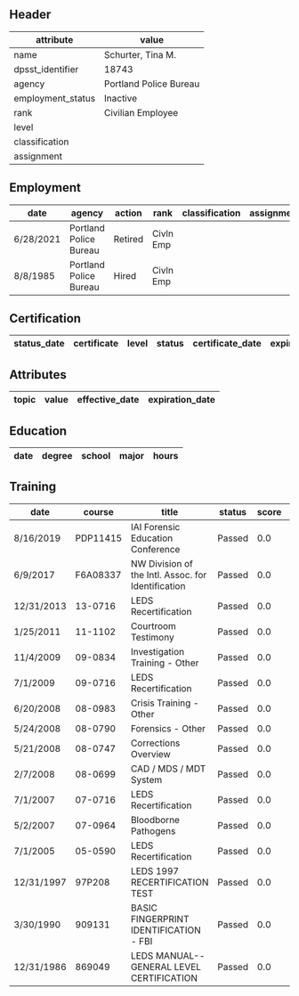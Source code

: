 ## Header
| attribute | value |
| --------- | ----- |
| name | Schurter, Tina M. |
| dpsst_identifier | 18743 |
| agency | Portland Police Bureau |
| employment_status | Inactive |
| rank | Civilian Employee |
| level |  |
| classification |  |
| assignment |  |
## Employment
| date | agency | action | rank | classification | assignment |
| ---- | ------ | ------ | ---- | -------------- | ---------- |
| 6/28/2021 | Portland Police Bureau | Retired | Civln Emp |  |  |
| 8/8/1985 | Portland Police Bureau | Hired | Civln Emp |  |  |
## Certification
| status_date | certificate | level | status | certificate_date | expiration_date | probation_date |
| ----------- | ----------- | ----- | ------ | ---------------- | --------------- | -------------- |
## Attributes
| topic | value | effective_date | expiration_date |
| ----- | ----- | -------------- | --------------- |
## Education
| date | degree | school | major | hours |
| ---- | ------ | ------ | ----- | ----- |
## Training
| date | course | title | status | score | hours |
| ---- | ------ | ----- | ------ | ----- | ----- |
| 8/16/2019 | PDP11415 | IAI Forensic Education Conference | Passed | 0.0 | 38.50 |
| 6/9/2017 | F6A08337 | NW Division of the Intl. Assoc. for Identification | Passed | 0.0 | 28.00 |
| 12/31/2013 | 13-0716 | LEDS Recertification | Passed | 0.0 | 1.00 |
| 1/25/2011 | 11-1102 | Courtroom Testimony | Passed | 0.0 | 16.00 |
| 11/4/2009 | 09-0834 | Investigation Training - Other | Passed | 0.0 | 1.50 |
| 7/1/2009 | 09-0716 | LEDS Recertification | Passed | 0.0 | 1.00 |
| 6/20/2008 | 08-0983 | Crisis Training - Other | Passed | 0.0 | 4.50 |
| 5/24/2008 | 08-0790 | Forensics - Other | Passed | 0.0 | 2.00 |
| 5/21/2008 | 08-0747 | Corrections Overview | Passed | 0.0 | 5.50 |
| 2/7/2008 | 08-0699 | CAD / MDS / MDT System | Passed | 0.0 | 4.00 |
| 7/1/2007 | 07-0716 | LEDS Recertification | Passed | 0.0 | 2.00 |
| 5/2/2007 | 07-0964 | Bloodborne Pathogens | Passed | 0.0 | 1.00 |
| 7/1/2005 | 05-0590 | LEDS Recertification | Passed | 0.0 | 2.00 |
| 12/31/1997 | 97P208 | LEDS 1997 RECERTIFICATION TEST | Passed | 0.0 | 1.00 |
| 3/30/1990 | 909131 | BASIC FINGERPRINT IDENTIFICATION - FBI | Passed | 0.0 | 40.00 |
| 12/31/1986 | 869049 | LEDS MANUAL--GENERAL LEVEL CERTIFICATION | Passed | 0.0 | 36.00 |
